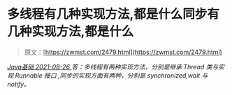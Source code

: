 <!--yml
category: 未分类
date: 0001-01-01 00:00:00
-->

# 多线程有几种实现方法,都是什么同步有几种实现方法,都是什么

> 原文：[https://zwmst.com/2479.html](https://zwmst.com/2479.html)

   [ *Java基础* ](https://zwmst.com/java%e5%9f%ba%e7%a1%80)*[ <time datetime="2021-08-26T10:49:41+08:00"> 2021-08-26 </time> ](https://zwmst.com/2479.html)  答：多线程有两种实现方法，分别是继承 Thread 类与实现 Runnable 接口 ,同步的实现方面有两种，分别是 synchronized,wait 与 notify。*